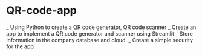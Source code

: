 # QR-code-app
_ Using Python to create a QR code generator, QR code scanner
_ Create an app to implement a QR code generator and scanner using Streamlit
_ Store information in the company database and cloud.
_ Create a simple security for the app.
